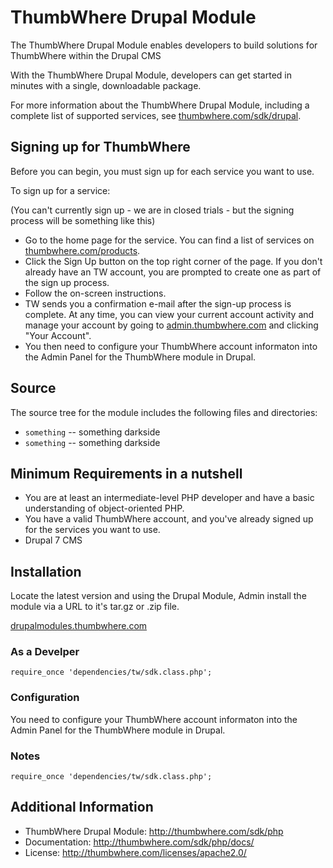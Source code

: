 # ThumbWhere Drupal Module

The ThumbWhere Drupal Module enables developers to build solutions for ThumbWhere within the Drupal CMS

With the ThumbWhere Drupal Module, developers can get started in minutes with a single, downloadable package.

For more information about the ThumbWhere Drupal Module, including a complete list of supported services, see
[thumbwhere.com/sdk/drupal](thumbwhere.com/sdk/drupal).

## Signing up for ThumbWhere

Before you can begin, you must sign up for each service you want to use.

To sign up for a service:

(You can't currently sign up - we are in closed trials - but the signing process will be something like this)

* Go to the home page for the service. You can find a list of services on
  [thumbwhere.com/products](http://thumbwhere/products).
* Click the Sign Up button on the top right corner of the page. If you don't already have an TW account, you
  are prompted to create one as part of the sign up process.
* Follow the on-screen instructions.
* TW sends you a confirmation e-mail after the sign-up process is complete. At any time, you can view your
  current account activity and manage your account by going to [admin.thumbwhere.com](http://admin.thumbwhere.com) and
  clicking "Your Account".
*  You then need to configure your ThumbWhere account informaton into the Admin Panel for the ThumbWhere module in Drupal.

## Source
The source tree for the module includes the following files and directories:

* `something` -- something darkside
* `something` -- something darkside

## Minimum Requirements in a nutshell

* You are at least an intermediate-level PHP developer and have a basic understanding of object-oriented PHP.
* You have a valid ThumbWhere account, and you've already signed up for the services you want to use.
* Drupal 7 CMS

## Installation

Locate the latest version and using the Drupal Module, Admin install the module via a URL to it's tar.gz or .zip file.

[drupalmodules.thumbwhere.com](drupalmodules.thumbwhere.com])


### As a Develper

	require_once 'dependencies/tw/sdk.class.php';

### Configuration

You need to configure your ThumbWhere account informaton into the Admin Panel for the ThumbWhere module in Drupal.

### Notes

	require_once 'dependencies/tw/sdk.class.php';

## Additional Information

* ThumbWhere Drupal Module: <http://thumbwhere.com/sdk/php>
* Documentation: <http://thumbwhere.com/sdk/php/docs/>
* License: <http://thumbwhere.com/licenses/apache2.0/>
